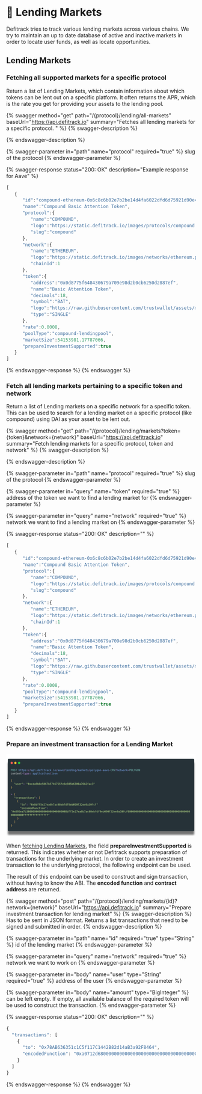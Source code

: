 # 🏦 Lending Markets

Defitrack tries to track various lending markets across various chains. We try to maintain an up to date database of active and inactive markets in order to locate user funds, as well as locate opportunities.

## Lending Markets

### Fetching all supported markets for a specific protocol

Return a list of Lending Markets, which contain information about which tokens can be lent out on a specific platform. It often returns the APR, which is the rate you get for providing your assets to the lending pool.

{% swagger method="get" path="/{protocol}/lending/all-markets" baseUrl="https://api.defitrack.io" summary="Fetches all lending markets for a specific protocol. " %}
{% swagger-description %}

{% endswagger-description %}

{% swagger-parameter in="path" name="protocol" required="true" %}
slug of the protocol
{% endswagger-parameter %}

{% swagger-response status="200: OK" description="Example response for Aave" %}
```javascript
[
   {
      "id":"compound-ethereum-0x6c8c6b02e7b2be14d4fa6022dfd6d75921d90e4e",
      "name":"Compound Basic Attention Token",
      "protocol":{
         "name":"COMPOUND",
         "logo":"https://static.defitrack.io/images/protocols/compound.png",
         "slug":"compound"
      },
      "network":{
         "name":"ETHEREUM",
         "logo":"https://static.defitrack.io/images/networks/ethereum.png",
         "chainId":1
      },
      "token":{
         "address":"0x0d8775f648430679a709e98d2b0cb6250d2887ef",
         "name":"Basic Attention Token",
         "decimals":18,
         "symbol":"BAT",
         "logo":"https://raw.githubusercontent.com/trustwallet/assets/master/blockchains/ethereum/assets/0x0D8775F648430679A709E98d2b0Cb6250d2887EF/logo.png",
         "type":"SINGLE"
      },
      "rate":0.0008,
      "poolType":"compound-lendingpool",
      "marketSize":54153981.17787066,
      "prepareInvestmentSupported":true
   }
]
```
{% endswagger-response %}
{% endswagger %}

### Fetch all lending markets pertaining to a specific token and network

Return a list of Lending markets on a specific network for a specific token. This can be used to search for a lending market on a specific protocol (like compound) using DAI as your asset to be lent out.

{% swagger method="get" path="/{protocol}/lending/markets?token={token}&network={network}" baseUrl="https://api.defitrack.io" summary="Fetch lending markets for a specific protocol, token and network" %}
{% swagger-description %}

{% endswagger-description %}

{% swagger-parameter in="path" name="protocol" required="true" %}
slug of the protocol
{% endswagger-parameter %}

{% swagger-parameter in="query" name="token" required="true" %}
address of the token we want to find a lending market for
{% endswagger-parameter %}

{% swagger-parameter in="query" name="network" required="true" %}
network we want to find a lending market on
{% endswagger-parameter %}

{% swagger-response status="200: OK" description="" %}
```javascript
[
   {
      "id":"compound-ethereum-0x6c8c6b02e7b2be14d4fa6022dfd6d75921d90e4e",
      "name":"Compound Basic Attention Token",
      "protocol":{
         "name":"COMPOUND",
         "logo":"https://static.defitrack.io/images/protocols/compound.png",
         "slug":"compound"
      },
      "network":{
         "name":"ETHEREUM",
         "logo":"https://static.defitrack.io/images/networks/ethereum.png",
         "chainId":1
      },
      "token":{
         "address":"0x0d8775f648430679a709e98d2b0cb6250d2887ef",
         "name":"Basic Attention Token",
         "decimals":18,
         "symbol":"BAT",
         "logo":"https://raw.githubusercontent.com/trustwallet/assets/master/blockchains/ethereum/assets/0x0D8775F648430679A709E98d2b0Cb6250d2887EF/logo.png",
         "type":"SINGLE"
      },
      "rate":0.0008,
      "poolType":"compound-lendingpool",
      "marketSize":54153981.17787066,
      "prepareInvestmentSupported":true
   }
]
```
{% endswagger-response %}
{% endswagger %}

### Prepare an investment transaction for a Lending Market

![](<../.gitbook/assets/carbon (3).png>)

When [fetching Lending Markets](lending-markets.md#fetching-all-supported-markets-for-a-specific-protocol), the field **prepareInvestmentSupported** is returned. This indicates whether or not Defitrack supports preparation of transactions for the underlying market. In order to  create an investment transaction to the underlying protocol, the following endpoint can be used.

The result of this endpoint can be used to construct and sign transaction, without having to know the ABI. The **encoded function** and **contract address** are returned.

{% swagger method="post" path="/{protocol}/lending/markets/{id}?network={network}" baseUrl="https://api.defitrack.io" summary="Prepare investment transaction for lending market" %}
{% swagger-description %}
Has to be sent in JSON format. Returns a list transactions that need to be signed and submitted in order. 
{% endswagger-description %}

{% swagger-parameter in="path" name="id" required="true" type="String" %}
id of the lending market
{% endswagger-parameter %}

{% swagger-parameter in="query" name="network" required="true" %}
network we want to work on
{% endswagger-parameter %}

{% swagger-parameter in="body" name="user" type="String" required="true" %}
address of the user
{% endswagger-parameter %}

{% swagger-parameter in="body" name="amount" type="BigInteger" %}
can be left empty. If empty, all available balance of the required token will be used to construct the transaction.
{% endswagger-parameter %}

{% swagger-response status="200: OK" description="" %}
```javascript
{
  "transactions": [
    {
      "to": "0x78AB636351c1C5f117C1442B82d14aB3a92F8464",
      "encodedFunction": "0xa0712d68000000000000000000000000000000000000000000000000000862601baa25ad"
    }
  ]
}
```
{% endswagger-response %}
{% endswagger %}

